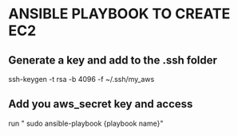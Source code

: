 # ANSIBLE PLAYBOOK TO CREATE EC2

## Generate a key and add to the .ssh folder 
ssh-keygen -t rsa -b 4096 -f ~/.ssh/my_aws

## Add you aws_secret key and access 
run " sudo ansible-playbook {playbook name}" 

